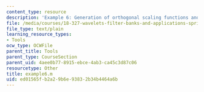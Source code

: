 ```yaml
---
content_type: resource
description: 'Example 6: Generation of orthogonal scaling functions and wavelets.'
file: /media/courses/18-327-wavelets-filter-banks-and-applications-spring-2003/ed01565fb2a29b6e93832b34b4464a6b_example6.m
file_type: text/plain
learning_resource_types:
- Tools
ocw_type: OCWFile
parent_title: Tools
parent_type: CourseSection
parent_uid: 4aee0b77-8915-ebce-4ab3-ca45c3d87c06
resourcetype: Other
title: example6.m
uid: ed01565f-b2a2-9b6e-9383-2b34b4464a6b
---
```


